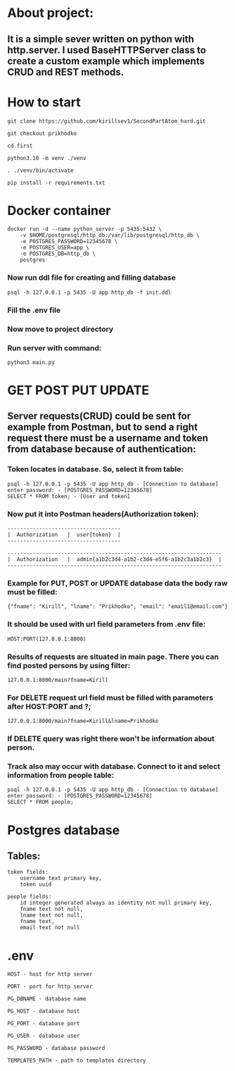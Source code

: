 # About project:
## It is a simple sever written on python with http.server. I used BaseHTTPServer class to create a custom example which implements CRUD and REST methods.

# How to start
    git clone https://github.com/kirillsev1/SecondPartAtom_hard.git

    git checkout prikhodko

    cd first

    python3.10 -m venv ./venv

    . ./venv/bin/activate

    pip install -r requirements.txt

# Docker container
    docker run -d --name python_server -p 5435:5432 \
        -v $HOME/postgresql/http_db:/var/lib/postgresql/http_db \
        -e POSTGRES_PASSWORD=12345678 \
        -e POSTGRES_USER=app \
        -e POSTGRES_DB=http_db \
        postgres
### Now run ddl file for creating and filling database
    psql -h 127.0.0.1 -p 5435 -U app http_db -f init.ddl

### Fill the .env file
### Now move to project directory
### Run server with command:
    python3 main.py

# GET POST PUT UPDATE
## Server requests(CRUD) could be sent for example from Postman, but to send a right request there must be a username and token from database because of authentication:  
### Token locates in database. So, select it from table:
    psql -h 127.0.0.1 -p 5435 -U app http_db - [Connection to database]
    enter password: - [POSTGRES_PASSWORD=12345678]
    SELECT * FROM token; - [User and token]
### Now put it into Postman headers(Authorization token):
    ------------------------------------
    |  Authorization   |  user{token}  |
    ------------------------------------
    
    --------------------------------------------------------------------
    |  Authorization   |  admin{a1b2c3d4-a1b2-c3d4-e5f6-a1b2c3a1b2c3}  |
    --------------------------------------------------------------------
### Example for PUT, POST or UPDATE database data the body raw must be filled:
    {"fname": "Kirill", "lname": "Prikhodko", "email": "email1@email.com"}
### It should be used with url field parameters from .env file:
    HOST:PORT(127.0.0.1:8000)
### Results of requests are situated in main page. There you can find posted persons by using filter:
    127.0.0.1:8000/main?fname=Kirill
### For DELETE request url field must be filled with parameters after HOST:PORT and ?;
    127.0.0.1:8000/main?fname=Kirill&lname=Prikhodko
### If DELETE query was right there won't be information about person.
### Track also may occur with database. Connect to it and select information from people table:
    psql -h 127.0.0.1 -p 5435 -U app http_db - [Connection to database]
    enter password: - [POSTGRES_PASSWORD=12345678]
    SELECT * FROM people;

# Postgres database
## Tables: 
    token fields:
        username text primary key, 
        token uuid

    people fields:
        id integer generated always as identity not null primary key, 
        fname text not null, 
        lname text not null, 
        fname text, 
        email text not null

# .env
    HOST - host for http server

    PORT - port for http server

    PG_DBNAME - database name

    PG_HOST - database host

    PG_PORT - database port

    PG_USER - database user

    PG_PASSWORD - database password
    
    TEMPLATES_PATH - path to templates directory 